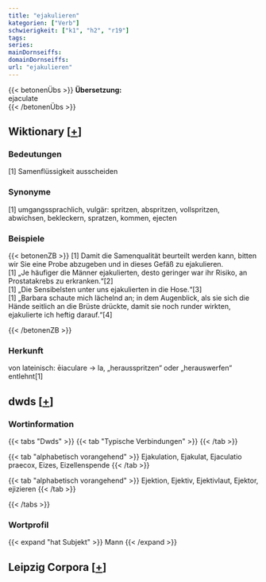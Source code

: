 ```yaml
---
title: "ejakulieren"
kategorien: ["Verb"]
schwierigkeit: ["k1", "h2", "r19"]
tags:
series:
mainDornseiffs:
domainDornseiffs:
url: "ejakulieren"
---
```


{{< betonenÜbs >}}
**Übersetzung:**  
ejaculate  
{{< /betonenÜbs >}}

## Wiktionary [[+](https://de.wiktionary.org/wiki/ejakulieren)]

### Bedeutungen
[1] Samenflüssigkeit ausscheiden  

### Synonyme
[1] umgangssprachlich, vulgär: spritzen, abspritzen, vollspritzen, abwichsen, bekleckern, spratzen, kommen, ejecten  

### Beispiele
{{< betonenZB >}}
[1] Damit die Samenqualität beurteilt werden kann, bitten wir Sie eine Probe abzugeben und in dieses Gefäß zu ejakulieren.  
[1] „Je häufiger die Männer ejakulierten, desto geringer war ihr Risiko, an Prostatakrebs zu erkranken.“[2]  
[1] „Die Sensibelsten unter uns ejakulierten in die Hose.“[3]  
[1] „Barbara schaute mich lächelnd an; in dem Augenblick, als sie sich die Hände seitlich an die Brüste drückte, damit sie noch runder wirkten, ejakulierte ich heftig darauf.“[4]  

{{< /betonenZB >}}
### Herkunft
von lateinisch: ēiaculare → la, „herausspritzen“ oder „herauswerfen“ entlehnt[1]  



## dwds [[+](https://www.dwds.de/wb/ejakulieren)]

### Wortinformation
{{< tabs "Dwds" >}}
{{< tab "Typische Verbindungen" >}}
{{< /tab >}}

{{< tab "alphabetisch vorangehend" >}}
Ejakulation, Ejakulat, Ejaculatio praecox, Eizes, Eizellenspende
{{< /tab >}}

{{< tab "alphabetisch vorangehend" >}}
Ejektion, Ejektiv, Ejektivlaut, Ejektor, ejizieren
{{< /tab >}}

{{< /tabs >}}

### Wortprofil
{{< expand "hat Subjekt" >}} Mann {{< /expand >}}

## Leipzig Corpora [[+](https://corpora.uni-leipzig.de/en/res?word=ejakulieren&corpusId=deu_newscrawl-public_2018)]

